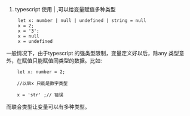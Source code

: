 1. typescript 使用 | ,可以给变量赋值多种类型
   
        let x: number | null | undefined | string = null
        x = 2;
        x = '3';
        x = null
        x = undefined

一般情况下，由于typescript 的强类型限制，变量定义好以后，除any 类型意外，在赋值只能赋值同类型的数据。比如:

        let x: number = 2;
        
        //以后x 只能是数字类型

        x = 'str' ;// 错误

而联合类型让变量可以有多种类型。